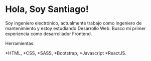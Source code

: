 # Hola, Soy Santiago!

Soy ingeniero electrónico, actualmente trabajo como ingeniero de mantenimiento y estoy estudiando Desarrollo Web. Busco mi primer experiencia como desarrollador Frontend.

Herramientas: 

*HTML, 
*CSS, 
*SASS, 
*Bootstrap, 
*Javascript 
*ReactJS.
